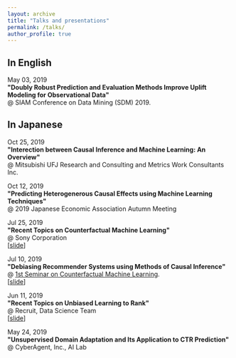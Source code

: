 ```yaml
---
layout: archive
title: "Talks and presentations"
permalink: /talks/
author_profile: true
---
```


## In English

May 03, 2019  
__"Doubly Robust Prediction and Evaluation Methods Improve Uplift Modeling for Observational Data"__  
@ SIAM Conference on Data Mining (SDM) 2019.  

## In Japanese

Oct 25, 2019  
__"Interection between Causal Inference and Machine Learning: An Overview"__  
@ Mitsubishi UFJ Research and Consulting and Metrics Work Consultants Inc.  

Oct 12, 2019  
__"Predicting Heterogenerous Causal Effects using Machine Learning Techniques"__  
@ 2019 Japanese Economic Association Autumn Meeting

Jul 25, 2019  
__"Recent Topics on Counterfactual Machine Learning"__  
@ Sony Corporation  
[[slide](https://usaito.github.io/files/190729_sonyRD.pdf)]

Jul 10, 2019  
__"Debiasing Recommender Systems using Methods of Causal Inference"__   
@ [1st Seminar on Counterfactual Machine Learning](https://connpass.com/event/128714/).   
[[slide](https://usaito.github.io/files/190710_CFML_study.pdf)]


Jun 11, 2019  
__"Recent Topics on Unbiased Learning to Rank"__  
@ Recruit, Data Science Team  
[[slide](https://usaito.github.io/files/190611_Recruit.pdf)]

May 24, 2019  
__"Unsupervised Domain Adaptation and Its Application to CTR Prediction"__  
@ CyberAgent, Inc., AI Lab
